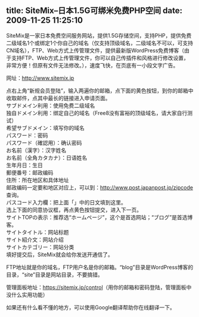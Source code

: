 title: SiteMix–日本1.5G可绑米免费PHP空间
date: 2009-11-25 11:25:10
---

<p>
	SiteMix是一家日本免费空间服务网站，提供1.5G存储空间，支持PHP，提供免费二级域名1个或绑定1个你自己的域名（仅支持顶级域名，二级域名不可以，可支持CN域名），FTP、Web方式上传管理文件，提供最新版WordPress免费博客（由于支持FTP、Web方式上传管理文件，你可以自己传插件和风格进行修改设置，非常方便！但原有文件无法修改。），速度飞快，在页底有一小段文字广告。</p>
<p>
	网址：<a href="http://www.sitemix.jp">http://www.sitemix.jp</a></p>
<p>
	点右上角&ldquo;新规会员登陆&rdquo;，输入两遍你的邮箱，点下面的黄色按钮，到你的邮箱中收取邮件，点其中最长的链接进入申请页面。<br />
	サブドメイン利用：使用免费二级域名<br />
	独自ドメイン利用：绑定自己的域名（Free8没有富裕的顶级域名，请大家自行测试）<br />
	希望サブドメイン：填写你的域名<br />
	パスワード：密码<br />
	パスワード（確認用）：确认密码<br />
	お名前（漢字）：汉字姓名<br />
	お名前（全角カタカナ）：日语姓名<br />
	生年月日：生日<br />
	郵便番号：邮政编码<br />
	住所：所在地区和具体地址<br />
	邮政编码一定要和地区对应上，可以到：<a href="http://www.post.japanpost.jp/zipcode">http://www.post.japanpost.jp/zipcode</a>查询。<br />
	パスコード入力欄：把上面「」中的日文填到这里。<br />
	选上下面的同意协议框，再点黄色按钮提交，进入下一页。<br />
	サイトTOPの表示：推荐选&ldquo;ホームページ&rdquo;，这个是首选网站；&ldquo;ブログ&rdquo;是首选博客。<br />
	サイトタイトル：网站标题<br />
	サイト紹介文：网站介绍<br />
	サイトカテゴリー：网站分类<br />
	填好提交后，SiteMix就会给你发送开通信了。</p>
<p>
	FTP地址就是你的域名，FTP用户名是你的邮箱。&ldquo;blog&rdquo;目录是WordPress博客的目录，&ldquo;site&rdquo;目录是网站目录，不要搞错。</p>
<p>
	管理面板地址：<a href="https://sitemix.jp/control">https://sitemix.jp/control</a>（用你的邮箱和密码登陆，管理面板中没什么实用功能）</p>
<p>
	如果还有什么看不懂的地方，可以使用Google翻译帮助你在线翻译一下。</p>
